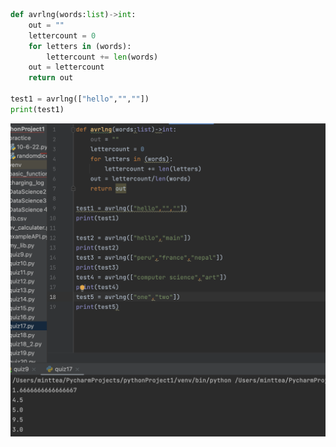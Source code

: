 ```.py
def avrlng(words:list)->int:
    out = ""
    lettercount = 0
    for letters in (words):
        lettercount += len(words)
    out = lettercount
    return out

test1 = avrlng(["hello","",""])
print(test1)
```
![](https://github.com/MeisaChi/unit2_repo/blob/main/Screenshots/quiz17.png)
